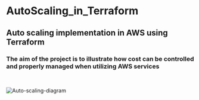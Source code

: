 # AutoScaling_in_Terraform
## Auto scaling implementation in AWS using Terraform
### The aim of the project is to illustrate how cost can be controlled and properly managed when utilizing AWS services
<br>

![Auto-scaling-diagram](https://github.com/user-attachments/assets/753a7eee-aa9f-4e70-87fa-5cea474f8491)


